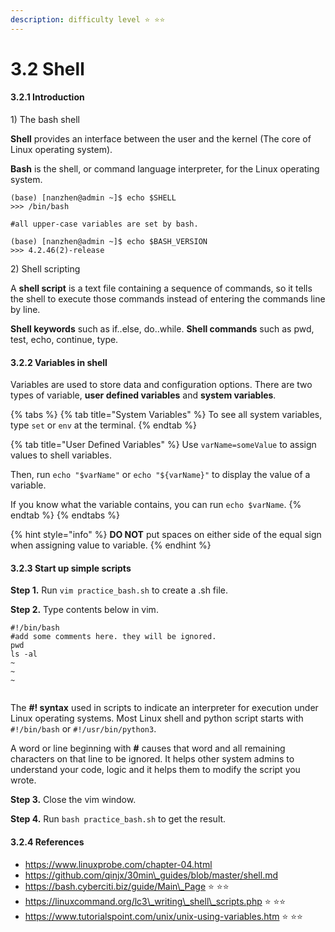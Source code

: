 ```yaml
---
description: difficulty level ⭐️ ⭐️⭐️
---
```


# 3.2 Shell

#### 3.2.1 Introduction

1\) The bash shell

**Shell** provides an interface between the user and the kernel \(The core of Linux operating system\).

**Bash** is the shell, or command language interpreter, for the Linux operating system. 

```text
(base) [nanzhen@admin ~]$ echo $SHELL
>>> /bin/bash

#all upper-case variables are set by bash.

(base) [nanzhen@admin ~]$ echo $BASH_VERSION
>>> 4.2.46(2)-release
```

2\) Shell scripting

A **shell script** is a text file containing a sequence of commands, so it tells the shell to execute those commands instead of entering the commands line by line.

**Shell keywords** such as if..else, do..while. **Shell commands** such as pwd, test, echo, continue, type. 

#### 3.2.2 Variables in shell

Variables are used to store data and configuration options. There are two types of variable, **user defined variables** and **system variables**.

{% tabs %}
{% tab title="System Variables" %}
To see all system variables, type `set` or `env` at the terminal.
{% endtab %}

{% tab title="User Defined Variables" %}
Use `varName=someValue` to assign values to shell variables.

Then, run `echo "$varName"` or `echo "${varName}"` to display the value of a variable.

If you know what the variable contains, you can run `echo $varName`.
{% endtab %}
{% endtabs %}

{% hint style="info" %}
**DO NOT** put spaces on either side of the equal sign when assigning value to variable.
{% endhint %}

#### 3.2.3 Start up simple scripts

**Step 1.** Run `vim practice_bash.sh` to create a .sh file.

**Step 2.** Type contents below in vim.

```text
#!/bin/bash
#add some comments here. they will be ignored.
pwd
ls -al
~                                                                                                                   
~  
~                                                                                                                 
    
```

The **\#! syntax** used in scripts to indicate an interpreter for execution under Linux operating systems. Most Linux shell and python script starts with `#!/bin/bash` or `#!/usr/bin/python3`. 

A word or line beginning with **\#** causes that word and all remaining characters on that line to be ignored. It helps other system admins to understand your code, logic and it helps them to modify the script you wrote.

**Step 3.** Close the vim window.

**Step 4.** Run `bash practice_bash.sh` to get the result.

#### 3.2.4 References

* https://www.linuxprobe.com/chapter-04.html
* https://github.com/qinjx/30min\_guides/blob/master/shell.md
* https://bash.cyberciti.biz/guide/Main\_Page  ⭐️ ⭐️⭐️
* https://linuxcommand.org/lc3\_writing\_shell\_scripts.php ⭐️ ⭐️⭐️
* https://www.tutorialspoint.com/unix/unix-using-variables.htm ⭐️ ⭐️⭐️

